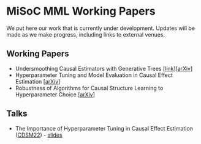 # MiSoC MML Working Papers

We put here our work that is currently under development. Updates will be made as we make progress, including links to external venues.

## Working Papers
- Undersmoothing Causal Estimators with Generative Trees [[link](Undersmoothing_Data_Augmentation.pdf)][[arXiv](http://arxiv.org/abs/2203.08570)]
- Hyperparameter Tuning and Model Evaluation in Causal Effect Estimation [[arXiv](https://arxiv.org/abs/2303.01412)]
- Robustness of Algorithms for Causal Structure Learning to Hyperparameter Choice [[arXiv](https://arxiv.org/abs/2310.18212)]

## Talks
- The Importance of Hyperparameter Tuning in Causal Effect Estimation ([CDSM22](https://www.causalscience.org/meeting/programme/programme-2022/)) - [slides](Model%20Selection%20in%20Causal%20Effect%20Estimation%20-%20CDSM22.pdf)
